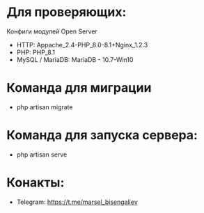 # Для проверяющих: 
Конфиги модулей Open Server
- HTTP: Appache_2.4-PHP_8.0-8.1+Nginx_1.2.3
- PHP: PHP_8.1
- MySQL / MariaDB: MariaDB - 10.7-Win10

# Команда для миграции 
- php artisan migrate

# Команда для запуска сервера:
- php artisan serve

# Конакты:
- Telegram: https://t.me/marsel_bisengaliev


